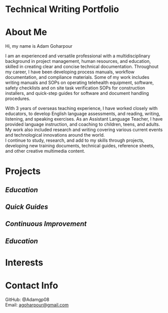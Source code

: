 # Technical Writing Portfolio
About Me
=======
Hi, my name is Adam Goharpour
<p>
I am an experienced and versatile professional with a multidisciplinary background in project management, human resources, and education, skilled in creating clear and concise technical documentation. Throughout my career, I have been developing process manuals, workflow documentation, and compliance materials. Some of my work includes writing manuals and SOPs on operating telehealth equipment, software, safety checklists and on site task verification SOPs for construction installers, and quick-step guides for software and document handling procedures.<p>
With 3 years of overseas teaching experience, I have worked closely with educators, to develop English language assessments, and reading, writing, listening, and speaking exercises. As an Assistant Language Teacher, I have provided language instruction, and coaching to children, teens, and adults. My work also included research and writing covering various current events and technological innovations around the world.<br>
I continue to study, research, and add to my skills through projects, developing new training documents, technical guides, reference sheets, and other creative multimedia content.

Projects
======
_Education_
-----------

_Quick Guides_
---------


_Continuous Improvement_
----------

_Education_
-----------


Interests
=======

Contact Info
======
GitHub: @Adamgp08\
Email: agoharpour@gmail.com
